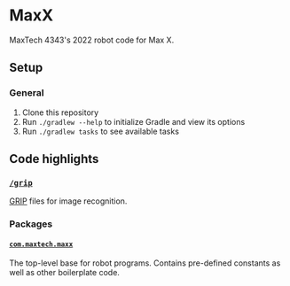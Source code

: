 # MaxX

MaxTech 4343's 2022 robot code for Max X.

## Setup

### General

 1. Clone this repository
 2. Run `./gradlew --help` to initialize Gradle and view its options
 3. Run `./gradlew tasks` to see available tasks

## Code highlights

### [`/grip`](https://github.com/frc4343-914/MaxX/tree/master/grip)

[GRIP](https://docs.wpilib.org/en/stable/docs/software/vision-processing/grip/introduction-to-grip.html) files for image recognition.

### Packages

#### [`com.maxtech.maxx`](https://github.com/frc4343-914/MaxX/blob/master/src/main/java/com/maxtech/maxx/)

The top-level base for robot programs. Contains pre-defined constants as well as other boilerplate code.